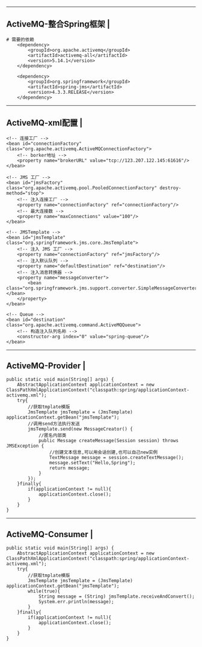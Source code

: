 ----------------------------
ActiveMQ-整合Spring框架		|
----------------------------
	# 需要的依赖
		<dependency>
	    	<groupId>org.apache.activemq</groupId>
		    <artifactId>activemq-all</artifactId>
		    <version>5.14.1</version>
		</dependency>

		<dependency>
		    <groupId>org.springframework</groupId>
		    <artifactId>spring-jms</artifactId>
		    <version>4.3.3.RELEASE</version>
		</dependency>

----------------------------
ActiveMQ-xml配置			|
----------------------------
	<!-- 连接工厂 -->
	<bean id="connectionFactory" class="org.apache.activemq.ActiveMQConnectionFactory">
		<!-- borker地址 -->
		<property name="brokerURL" value="tcp://123.207.122.145:61616"/>
	</bean>
	
	<!-- JMS 工厂 -->
	<bean id="jmsFactory" class="org.apache.activemq.pool.PooledConnectionFactory" destroy-method="stop">
		<!-- 注入连接工厂 -->
		<property name="connectionFactory" ref="connectionFactory"/>	
		<!-- 最大连接数 -->
		<property name="maxConnections" value="100"/>
	</bean>
	
	<!-- JMSTemplate -->
	<bean id="jmsTemplate" class="org.springframework.jms.core.JmsTemplate">
		<!-- 注入 JMS 工厂 -->
		<property name="connectionFactory" ref="jmsFactory"/>
		<!-- 注入默认队列 -->
		<property name="defaultDestination" ref="destination"/>
		<!-- 注入消息转换器 -->
		<property name="messageConverter">
			<bean class="org.springframework.jms.support.converter.SimpleMessageConverter"></bean>
		</property>
	</bean>
	
	<!-- Queue -->
	<bean id="destination" class="org.apache.activemq.command.ActiveMQQueue">
		<!-- 构造注入队列名称 -->
		<constructor-arg index="0" value="spring-queue"/>	
	</bean>


----------------------------
ActiveMQ-Provider			|
----------------------------
	public static void main(String[] args) {
		AbstractApplicationContext applicationContext = new ClassPathXmlApplicationContext("classpath:spring/applicationContext-activemq.xml");
		try{
			//获取tmplate模版
			JmsTemplate jmsTemplate = (JmsTemplate) applicationContext.getBean("jmsTemplate");
			//调用send方法执行发送
			jmsTemplate.send(new MessageCreator() {
				//匿名内部类
				public Message createMessage(Session session) throws JMSException {
					//创建文本信息,可以用会话创建,也可以自己new实例
					TextMessage message = session.createTextMessage();
					message.setText("Hello,Spring");
					return message;
				}
			});
		}finally{
			if(applicationContext != null){
				applicationContext.close();
			}
		}
	}

----------------------------
ActiveMQ-Consumer			|
----------------------------
	public static void main(String[] args) {
		AbstractApplicationContext applicationContext = new ClassPathXmlApplicationContext("classpath:spring/applicationContext-activemq.xml");
		try{
			//获取tmplate模版
			JmsTemplate jmsTemplate = (JmsTemplate) applicationContext.getBean("jmsTemplate");
			while(true){
				String message = (String) jmsTemplate.receiveAndConvert();
				System.err.println(message);
			}
		}finally{
			if(applicationContext != null){
				applicationContext.close();
			}
		}
	}